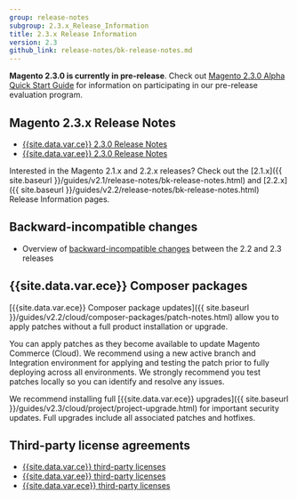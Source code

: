 ```yaml
---
group: release-notes
subgroup: 2.3.x_Release_Information
title: 2.3.x Release Information
version: 2.3
github_link: release-notes/bk-release-notes.md
---
```



**Magento 2.3.0 is currently in pre-release**. Check out [Magento 2.3.0 Alpha Quick Start Guide]({{page.baseurl}}/release-notes/2.3.0-quick-start) for information on participating in our pre-release evaluation program.

## Magento 2.3.x Release Notes

* [{{site.data.var.ce}} 2.3.0 Release Notes]({{page.baseurl}}/release-notes/ReleaseNotes2.3.0OpenSource.html)
* [{{site.data.var.ee}} 2.3.0 Release Notes]({{page.baseurl}}/release-notes/ReleaseNotes2.3.0Commerce.html)



Interested in the Magento 2.1.x and 2.2.x releases? Check out the [2.1.x]({{ site.baseurl }}/guides/v2.1/release-notes/bk-release-notes.html) and [2.2.x]({{ site.baseurl }}/guides/v2.2/release-notes/bk-release-notes.html) Release Information pages.  

## Backward-incompatible changes

*	Overview of [backward-incompatible changes]({{page.baseurl}}/release-notes/backward-incompatible-changes/index.html) between the 2.2 and 2.3 releases



## {{site.data.var.ece}} Composer packages

[{{site.data.var.ece}} Composer package updates]({{ site.baseurl }}/guides/v2.2/cloud/composer-packages/patch-notes.html) allow you to apply patches without a full product installation or upgrade.

You can apply patches as they become available to update Magento Commerce (Cloud). We recommend using a new active branch and Integration environment for applying and testing the patch prior to fully deploying across all environments. We strongly recommend you test patches locally so you can identify and resolve any issues.

<div class="bs-callout bs-callout-info" id="info" markdown="1">
We recommend installing full [{{site.data.var.ece}} upgrades]({{ site.baseurl }}/guides/v2.3/cloud/project/project-upgrade.html) for important security updates. Full upgrades include all associated patches and hotfixes.
</div>

## Third-party license agreements

*	[{{site.data.var.ce}} third-party licenses]({{page.baseurl}}/release-notes/thirdparty_ce.html)
*	[{{site.data.var.ee}} third-party licenses]({{page.baseurl}}/release-notes/thirdparty_ee.html)
*	[{{site.data.var.ece}} third-party licenses]({{page.baseurl}}/release-notes/thirdparty-mccloud.html)
